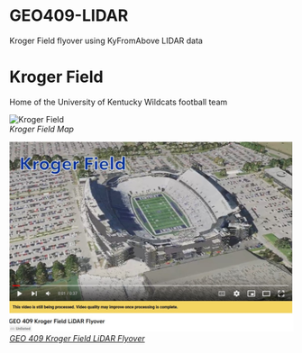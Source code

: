 # GEO409-LIDAR
Kroger Field flyover using KyFromAbove LIDAR data
# Kroger Field
Home of the University of Kentucky Wildcats football team

![Kroger Field](map.jpg)     
*Kroger Field Map*

![Screenshot of animation](animation.jpg)     
*[GEO 409 Kroger Field LiDAR Flyover](https://www.youtube.com/watch?v=TNrWAJ-XPag)*